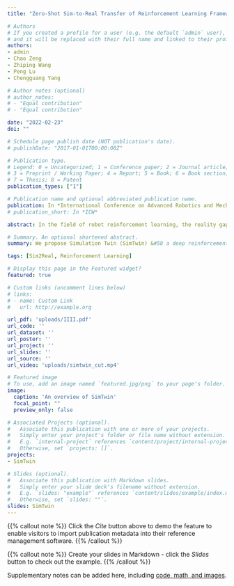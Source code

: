 ```yaml
---
title: "Zero-Shot Sim-to-Real Transfer of Reinforcement Learning Framework for Robotics Manipulation with Demonstration and Force Feedback"

# Authors
# If you created a profile for a user (e.g. the default `admin` user), write the username (folder name) here 
# and it will be replaced with their full name and linked to their profile.
authors:
- admin
- Chao Zeng
- Zhiping Wang
- Peng Lu
- Chengguang Yang

# Author notes (optional)
# author_notes:
# - "Equal contribution"
# - "Equal contribution"

date: "2022-02-23"
doi: ""

# Schedule page publish date (NOT publication's date).
# publishDate: "2017-01-01T00:00:00Z"

# Publication type.
# Legend: 0 = Uncategorized; 1 = Conference paper; 2 = Journal article;
# 3 = Preprint / Working Paper; 4 = Report; 5 = Book; 6 = Book section;
# 7 = Thesis; 8 = Patent
publication_types: ["1"]

# Publication name and optional abbreviated publication name.
publication: In *International Conference on Advanced Robotics and Mechatronics (ICARM), 2022, Accepted*
# publication_short: In *ICW*

abstract: In the field of robot reinforcement learning, the reality gap has always been a problem that restricts the robustness and generalization of algorithms. We propose Simulation Twin (SimTwin) &#58 a deep reinforcement learning framework that can help directly transfer the model from simulation to reality without any real-world training. Simulation Twin consists of a reinforcement learning module and an adaptive correct module. We train the policy using the soft actor-critic algorithm only in a simulator with demonstration and domain randomization. In the adaptive correct module, we design and train a neural network to simulate the human error correction process using force feedback. Subsequently, we combine the above two modules through digital twin to control real-world robots, correct simulator parameters by comparing the difference between simulator and reality automatically, then generalize the correct action through the trained policy network without additional training. We demonstrate the proposed method in an open cabinet task, the experiments show that our framework can reduce the reality gap without any real-world training.

# Summary. An optional shortened abstract.
summary: We propose Simulation Twin (SimTwin) &#58 a deep reinforcement learning framework that can help directly transfer the model from simulation to reality without any real-world training.

tags: [Sim2Real, Reinforcement Learning]

# Display this page in the Featured widget?
featured: true

# Custom links (uncomment lines below)
# links:
# - name: Custom Link
#   url: http://example.org

url_pdf: 'uploads/IIII.pdf'
url_code: ''
url_dataset: ''
url_poster: ''
url_project: ''
url_slides: ''
url_source: ''
url_video: 'uploads/simtwin_cut.mp4'

# Featured image
# To use, add an image named `featured.jpg/png` to your page's folder. 
image:
  caption: 'An overview of SimTwin'
  focal_point: ""
  preview_only: false

# Associated Projects (optional).
#   Associate this publication with one or more of your projects.
#   Simply enter your project's folder or file name without extension.
#   E.g. `internal-project` references `content/project/internal-project/index.md`.
#   Otherwise, set `projects: []`.
projects:
- SimTwin

# Slides (optional).
#   Associate this publication with Markdown slides.
#   Simply enter your slide deck's filename without extension.
#   E.g. `slides: "example"` references `content/slides/example/index.md`.
#   Otherwise, set `slides: ""`.
slides: SimTwin
---
```


{{% callout note %}}
Click the *Cite* button above to demo the feature to enable visitors to import publication metadata into their reference management software.
{{% /callout %}}

{{% callout note %}}
Create your slides in Markdown - click the *Slides* button to check out the example.
{{% /callout %}}

Supplementary notes can be added here, including [code, math, and images](https://wowchemy.com/docs/writing-markdown-latex/).
